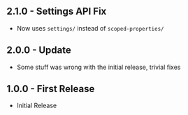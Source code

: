 ## 2.1.0 - Settings API Fix
* Now uses `settings/` instead of `scoped-properties/`

## 2.0.0 - Update
* Some stuff was wrong with the initial release, trivial fixes

## 1.0.0 - First Release
* Initial Release
